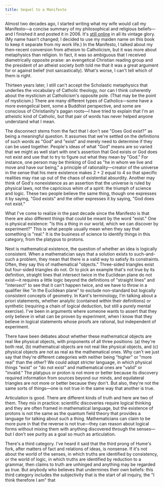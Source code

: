 ```yaml
---
title: Sequel to a Manifesto
---
```


Almost two decades ago, I started writing what my wife would call my Manifesto—a concise summary of my philosophical and religious beliefs—and I finished it and posted it in 2006. It's [still online](http://pivarski.watson.org/manifesto.html) in all its vintage glory. (My name hasn't changed; I decided to use my maiden name on this book to keep it separate from my work life.) In the Manifesto, I talked about my then-recent conversion from atheism to Catholicism, but it was more about metaphysics than religion. In fact, it was so ambiguous that I received diametrically opposite praise: an evengetical Christian reading group and the president of an atheist society both told me that it was a great argument for or against belief (not sarcastically). What's worse, I can't tell which of them is right.

Thirteen years later, I still can't accept the Scholastic metaphysics that underlies the vocabulary of Catholic theology, nor can I think coherently about the mysticism at Catholicism's opposite pole. (That may be the point of mysticism.) There are many different types of Catholics—some have a more evengelical bent, some a Buddhist perspective, and some are conscious of Christianity's pagan roots—I have tried to explain that I'm an atheistic kind of Catholic, but that pair of words has never helped anyone understand what I mean.

The disconnect stems from the fact that I don't see "Does God exist?" as being a meaningful question. It assumes that we're settled on the definitions of such words as "God" and "exist" and merely need to determine if they can be used together. People's ideas of what "God" means are so varied that we might as well start with one's assertion that God exists or God does not exist and use that to try to figure out what they mean by "God." For instance, one person may be thinking of God as "he in whom we live and move and have our being," a principle of rationality—creator of the universe in the sense that his mere existence makes 2 + 2 equal to 4 so that specific realities may rise up out of the chaos of existential absurdity. Another may think of God's nonexistence as an assertion that the universe is ruled by physical laws, not the capricious whim of a spirit: the triumph of science and logic. These two people believe the same thing, though one expresses it by saying, "God exists" and the other expresses it by saying, "God does not exist."

What I've come to realize in the past decade since the Manifesto is that there are also different things that could be meant by the word "exist." One is physical existence: "Is this a thing in our world, which we can discover by experiment?" This is what people usually mean when they say that something is "real." It is the business of science to identify things in this category, from the platypus to protons.

Next is mathematical existence, the question of whether an idea is logically consistent. When a mathematician says that a solution exists to such-and-such a problem, they mean that there is a valid way to satisfy its constraints. Often, they say this of mathematical "objects." Three-sided triangles exist but four-sided triangles do not. Or to pick an example that's not true by its definition, straight lines that intersect twice in the Euclidean plane do not exist—it requires a little logic beyond the definitions of "straight lines" and "intersect" to see that it can't happen twice, and we have to throw in a qualifier like "in the Euclidean plane" to exclude non-standard but logically consistent concepts of geometry. In Kant's terminology, I'm talking about a priori statements, whether analytic (contained within their definitions) or synthetic (requiring a chain of logical deduction, but still a purely mental exercise). I've been in arguments where someone wants to assert that they only believe in what can be proven by experiment, when I know that they believe in logical statements whose proofs are rational, but independent of experiment.

There have been debates about whether these mathematical objects are real like physical objects, with proponents of all three positions: (a) they're both real, (b) mathematical objects are not real like physical objects, and (c) physical objects are not as real as the mathematical ones. Why can't we just say that they're different categories with neither being "higher" or "more real" than the other? We could adopt stricter language, in which physical things "exist" or "do not exist" and mathematical ones are "valid" or "invalid." The platypus or proton is not more or better because its discovery required information from sources beyond our minds, and equilateral triangles are not more or better because they don't. But also, they're not the same sorts of things—one is not true in the same way that another is true.

Articulation is good. There are different kinds of truth and here are two of them. They mix in practice: scientific discoveries require logical thinking and they are often framed in mathematical language, but the existence of protons is not the same as the quantum field theory that provides a language for talking about such a thing. Mathematicians can claim to be more pure in that the reverse is not true—they can reason about logical forms without mixing them with anything discovered through the senses—but I don't see purity as a goal so much as articulation.

There's a third category. I've heard it said that the third prong of Hume's fork, after matters of fact and relations of ideas, is nonsense. If it's not about the world of the senses, in which truths are identified by consistency, or the world of logic, in which truths are identified by reduction to a grammar, then claims to truth are unhinged and anything may be regarded as true. But anybody who believes that undermines their own beliefs: this third category includes the subjectivity that is the start of all inquiry, the "I think therefore I am" that 

